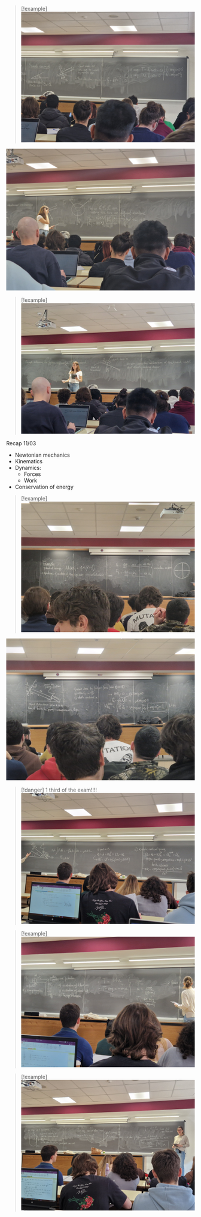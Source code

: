 > [!example]
> ![](../z_images/Immagine%20WhatsApp%202024-03-08%20ore%2009.46.46_faca2f29.jpg)

![](../z_images/Immagine%20WhatsApp%202024-03-08%20ore%2009.53.06_35d15701.jpg)
> [!example]
> ![](../z_images/Immagine%20WhatsApp%202024-03-08%20ore%2010.04.42_3ad860e6.jpg)


Recap 11/03
- Newtonian mechanics
- Kinematics
- Dynamics:
	- Forces
	- Work
- Conservation of energy

> [!example]
> ![](../z_images/Immagine%20WhatsApp%202024-03-11%20ore%2011.33.15_f4cbd35f.jpg)

![](../z_images/Immagine%20WhatsApp%202024-03-11%20ore%2011.33.05_73967d6e.jpg)

> [!danger] 1 third of the exam!!!!
> ![](../z_images/Immagine%20WhatsApp%202024-03-15%20ore%2009.16.41_34a8fc1b.jpg)

> [!example]
> ![](../z_images/Immagine%20WhatsApp%202024-03-15%20ore%2009.36.21_c2309180.jpg)


> [!example]
> ![](../z_images/Immagine%20WhatsApp%202024-03-15%20ore%2009.46.22_aae5dc23.jpg)
